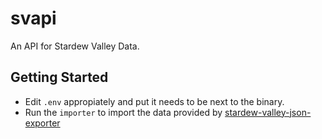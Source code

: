 # svapi

An API for Stardew Valley Data.

## Getting Started

- Edit `.env` appropiately and put it needs to be next to the binary.
- Run the `importer` to import the data provided by [stardew-valley-json-exporter](https://github.com/nitwhiz/stardew-valley-json-exporter)

